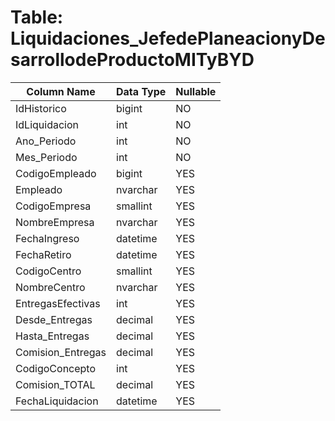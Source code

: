 # Table: Liquidaciones_JefedePlaneacionyDesarrollodeProductoMITyBYD

| Column Name | Data Type | Nullable |
|-------------|-----------|----------|
| IdHistorico | bigint | NO |
| IdLiquidacion | int | NO |
| Ano_Periodo | int | NO |
| Mes_Periodo | int | NO |
| CodigoEmpleado | bigint | YES |
| Empleado | nvarchar | YES |
| CodigoEmpresa | smallint | YES |
| NombreEmpresa | nvarchar | YES |
| FechaIngreso | datetime | YES |
| FechaRetiro | datetime | YES |
| CodigoCentro | smallint | YES |
| NombreCentro | nvarchar | YES |
| EntregasEfectivas | int | YES |
| Desde_Entregas | decimal | YES |
| Hasta_Entregas | decimal | YES |
| Comision_Entregas | decimal | YES |
| CodigoConcepto | int | YES |
| Comision_TOTAL | decimal | YES |
| FechaLiquidacion | datetime | YES |
